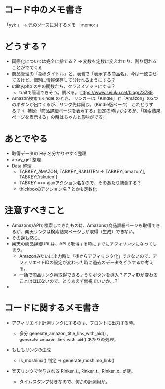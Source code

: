 # コード中のメモ書き

「yyi: 」 -> 元のソースに対するメモ
「memo: 」


# どうする？

- 国際化については完全に捨てる？ -> 変数を定数に変えれたり、割り切れることがでてくる
- 商品管理の「投稿タイトル」と、表側で「表示する商品名」、今は一致させてるけど、個別に情報保存して分けれるようにする？
- utility.php の中の関数たち、クラスメソッドにする？
  - traitで管理できそう。調べる。 https://www.sejuku.net/blog/23789 
- Amazon検索でKindle のとき、 リンカーは「Kindle」と「Amazon」の2つのボタンが出てくるが、リンク先は同じ。（Kindle版ページ）
  これどうする？ <- 補足:「商品詳細ページを表示する」設定の時はかぶるが、「検索結果ページを表示する」の時はちゃんと意味がでる。



# あとでやる

- 取得データの key 名分かりやすく整理 
- array_get 整理
- Data 整理
  - TABKEY_AMAZON, TABKEY_RAKUTEN → TABKEY['amazon'], TABKEY['rakuten']
  - TABKEY === ajaxアクション名なので、そのあたり統合する？
  - thickboxのアクション名？とかも定数化


# 注意すべきこと

- AmazonのAPIで検索してきたものは、Amazonの商品詳細ページも取得できるが、楽天リンクは検索結果ページしか取得（生成）できない。
- その逆も然り。
- 楽天の商品詳細URLは、APIで取得する時にすでにアフィリンクになってしまう。
  - Amazonみたいに出力時に「後からアフィリンク化」できないので、アフィリエイトIDの設定が変わった時に過去のデータをどうするか考える。
  - 一括で商品リンク再取得できるようなボタンを導入？アフィIDが変わることはほぼないので、とりあえず無視でいいか...？
- 


# コードに関するメモ書き

- アフィリエイト計測リンクにするのは、フロントに出力する時。
  - 多分 generate_amazon_title_link_with_aid() , generate_amazon_link_with_aid() あたりの処理。

- もしもリンクの生成
  - is_moshimo() 判定 -> generate_moshimo_link()

- 楽天リンクで付与される Rinker_i_, Rinker_t_, Rinker_o_ が謎。
  - タイムスタンプ付きなので、何かの計測用か。

